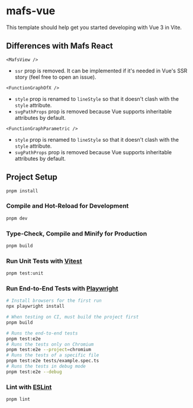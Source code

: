 # mafs-vue

This template should help get you started developing with Vue 3 in Vite.

## Differences with Mafs React

`<MafsView />`

- `ssr` prop is removed. It can be implemented if it's needed in Vue's SSR story (feel free to open an issue).

`<FunctionGraphOfX />`

- `style` prop is renamed to `lineStyle` so that it doesn't clash with the `style` attribute.
- `svgPathProps` prop is removed because Vue supports inheritable attributes by default.

`<FunctionGraphParametric />`

- `style` prop is renamed to `lineStyle` so that it doesn't clash with the `style` attribute.
- `svgPathProps` prop is removed because Vue supports inheritable attributes by default.

## Project Setup

```sh
pnpm install
```

### Compile and Hot-Reload for Development

```sh
pnpm dev
```

### Type-Check, Compile and Minify for Production

```sh
pnpm build
```

### Run Unit Tests with [Vitest](https://vitest.dev/)

```sh
pnpm test:unit
```

### Run End-to-End Tests with [Playwright](https://playwright.dev)

```sh
# Install browsers for the first run
npx playwright install

# When testing on CI, must build the project first
pnpm build

# Runs the end-to-end tests
pnpm test:e2e
# Runs the tests only on Chromium
pnpm test:e2e --project=chromium
# Runs the tests of a specific file
pnpm test:e2e tests/example.spec.ts
# Runs the tests in debug mode
pnpm test:e2e --debug
```

### Lint with [ESLint](https://eslint.org/)

```sh
pnpm lint
```
